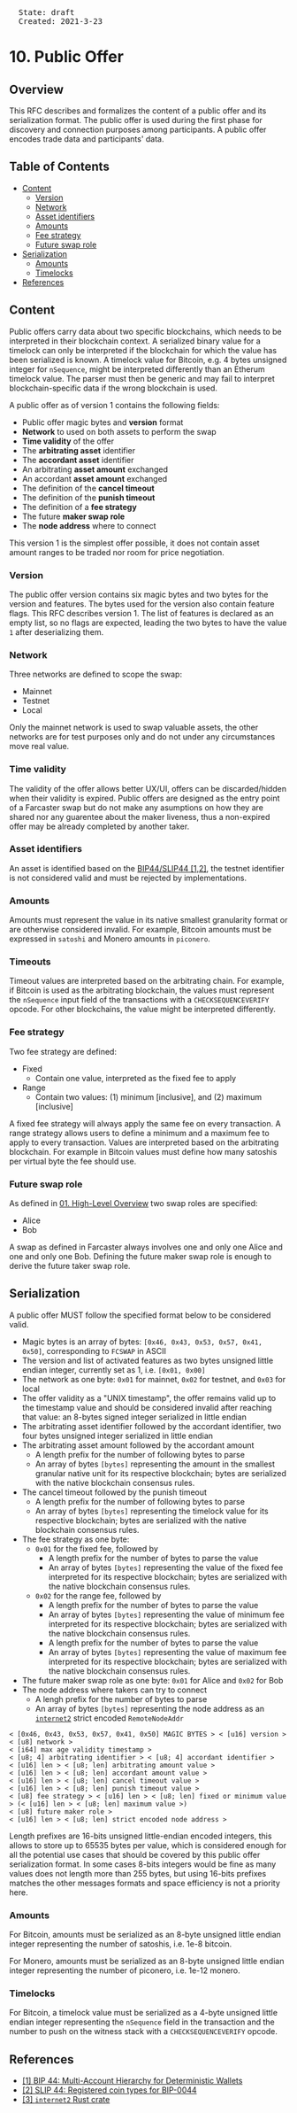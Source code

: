 <pre>
  State: draft
  Created: 2021-3-23
</pre>

# 10. Public Offer

## Overview

This RFC describes and formalizes the content of a public offer and its serialization format. The public offer is used during the first phase for discovery and connection purposes among participants. A public offer encodes trade data and participants' data.

## Table of Contents

  * [Content](#content)
    * [Version](#version)
    * [Network](#Network)
    * [Asset identifiers](#asset-identifiers)
    * [Amounts](#amounts)
    * [Fee strategy](#fee-strategy)
    * [Future swap role](#future-swap-role)
  * [Serialization](#serialization)
    * [Amounts](#amounts)
    * [Timelocks](#timelocks)
  * [References](#references)

## Content

Public offers carry data about two specific blockchains, which needs to be interpreted in their blockchain context. A serialized binary value for a timelock can only be interpreted if the blockchain for which the value has been serialized is known. A timelock value for Bitcoin, e.g. 4 bytes unsigned integer for `nSequence`, might be interpreted differently than an Etherum timelock value. The parser must then be generic and may fail to interpret blockchain-specific data if the wrong blockchain is used.

A public offer as of version 1 contains the following fields:

 * Public offer magic bytes and **version** format
 * **Network** to used on both assets to perform the swap
 * **Time validity** of the offer
 * The **arbitrating asset** identifier
 * The **accordant asset** identifier
 * An arbitrating **asset amount** exchanged
 * An accordant **asset amount** exchanged
 * The definition of the **cancel timeout**
 * The definition of the **punish timeout**
 * The definition of a **fee strategy**
 * The future **maker swap role**
 * The **node address** where to connect

This version 1 is the simplest offer possible, it does not contain asset amount ranges to be traded nor room for price negotiation.

### Version

The public offer version contains six magic bytes and two bytes for the version and features. The bytes used for the version also contain feature flags. This RFC describes version 1. The list of features is declared as an empty list, so no flags are expected, leading the two bytes to have the value `1` after deserializing them.

### Network

Three networks are defined to scope the swap:

 * Mainnet
 * Testnet
 * Local

Only the mainnet network is used to swap valuable assets, the other networks are for test purposes only and do not under any circumstances move real value.

### Time validity

The validity of the offer allows better UX/UI, offers can be discarded/hidden when their validity is expired. Public offers are designed as the entry point of a Farcaster swap but do not make any asumptions on how they are shared nor any guarentee about the maker liveness, thus a non-expired offer may be already completed by another taker.

### Asset identifiers

An asset is identified based on the [BIP44/SLIP44 [1,2]](#references), the testnet identifier is not considered valid and must be rejected by implementations.

### Amounts

Amounts must represent the value in its native smallest granularity format or are otherwise considered invalid. For example, Bitcoin amounts must be expressed in `satoshi` and Monero amounts in `piconero`.

### Timeouts

Timeout values are interpreted based on the arbitrating chain. For example, if Bitcoin is used as the arbitrating blockchain, the values must represent the `nSequence` input field of the transactions with a `CHECKSEQUENCEVERIFY` opcode. For other blockchains, the value might be interpreted differently.

### Fee strategy

Two fee strategy are defined:

 * Fixed
    * Contain one value, interpreted as the fixed fee to apply
 * Range
    * Contain two values: (1) minimum [inclusive], and (2) maximum [inclusive]

A fixed fee strategy will always apply the same fee on every transaction. A range strategy allows users to define a minimum and a maximum fee to apply to every transaction. Values are interpreted based on the arbitrating blockchain. For example in Bitcoin values must define how many satoshis per virtual byte the fee should use.

### Future swap role

As defined in [01. High-Level Overview](./01-high-level-overview.md) two swap roles are specified:

 * Alice
 * Bob

A swap as defined in Farcaster always involves one and only one Alice and one and only one Bob. Defining the future maker swap role is enough to derive the future taker swap role.

## Serialization

A public offer MUST follow the specified format below to be considered valid.

 * Magic bytes is an array of bytes: `[0x46, 0x43, 0x53, 0x57, 0x41, 0x50]`, corresponding to `FCSWAP` in ASCII
 * The version and list of activated features as two bytes unsigned little endian integer, currently set as 1, i.e. `[0x01, 0x00]`
 * The network as one byte: `0x01` for mainnet, `0x02` for testnet, and `0x03` for local
 * The offer validity as a "UNIX timestamp", the offer remains valid up to the timestamp value and should be considered invalid after reaching that value: an 8-bytes signed integer serialized in little endian
 * The arbitrating asset identifier followed by the accordant identifier, two four bytes unsigned integer serialized in little endian
 * The arbitrating asset amount followed by the accordant amount
    * A length prefix for the number of following bytes to parse
    * An array of bytes `[bytes]` representing the amount in the smallest granular native unit for its respective blockchain; bytes are serialized with the native blockchain consensus rules.
 * The cancel timeout followed by the punish timeout
    * A length prefix for the number of following bytes to parse
    * An array of bytes `[bytes]` representing the timelock value for its respective blockchain; bytes are serialized with the native blockchain consensus rules.
 * The fee strategy as one byte:
    * `0x01` for the fixed fee, followed by
        * A length prefix for the number of bytes to parse the value
        * An array of bytes `[bytes]` representing the value of the fixed fee interpreted for its respective blockchain; bytes are serialized with the native blockchain consensus rules.
    * `0x02` for the range fee, followed by
        * A length prefix for the number of bytes to parse the value
        * An array of bytes `[bytes]` representing the value of minimum fee interpreted for its respective blockchain; bytes are serialized with the native blockchain consensus rules.
        * A length prefix for the number of bytes to parse the value
        * An array of bytes `[bytes]` representing the value of maximum fee interpreted for its respective blockchain; bytes are serialized with the native blockchain consensus rules.
 * The future maker swap role as one byte: `0x01` for Alice and `0x02` for Bob
 * The node address where takers can try to connect
    * A lengh prefix for the number of bytes to parse
    * An array of bytes `[bytes]` representing the node address as an [`internet2`](#references) strict encoded `RemoteNodeAddr`

```
< [0x46, 0x43, 0x53, 0x57, 0x41, 0x50] MAGIC BYTES > < [u16] version > < [u8] network >
< [i64] max age validity timestamp >
< [u8; 4] arbitrating identifier > < [u8; 4] accordant identifier >
< [u16] len > < [u8; len] arbitrating amount value >
< [u16] len > < [u8; len] accordant amount value >
< [u16] len > < [u8; len] cancel timeout value >
< [u16] len > < [u8; len] punish timeout value >
< [u8] fee strategy > < [u16] len > < [u8; len] fixed or minimum value > (< [u16] len > < [u8; len] maximum value >)
< [u8] future maker role >
< [u16] len > < [u8; len] strict encoded node address >
```

Length prefixes are 16-bits unsigned little-endian encoded integers, this allows to store up to 65535 bytes per value, which is considered enough for all the potential use cases that should be covered by this public offer serialization format. In some cases 8-bits integers would be fine as many values does not length more than 255 bytes, but using 16-bits prefixes matches the other messages formats and space efficiency is not a priority here.

### Amounts

For Bitcoin, amounts must be serialized as an 8-byte unsigned little endian integer representing the number of satoshis, i.e. 1e-8 bitcoin.

For Monero, amounts must be serialized as an 8-byte unsigned little endian integer representing the number of piconero, i.e. 1e-12 monero.

### Timelocks

For Bitcoin, a timelock value must be serialized as a 4-byte unsigned little endian integer representing the `nSequence` field in the transaction and the number to push on the witness stack with a `CHECKSEQUENCEVERIFY` opcode.

## References

 * [[1] BIP 44: Multi-Account Hierarchy for Deterministic Wallets](https://github.com/bitcoin/bips/blob/master/bip-0044.mediawiki)
 * [[2] SLIP 44: Registered coin types for BIP-0044](https://github.com/satoshilabs/slips/blob/master/slip-0044.md#slip-0044--registered-coin-types-for-bip-0044)
 * [[3] `internet2` Rust crate](https://github.com/internet2-org/rust-internet2)
